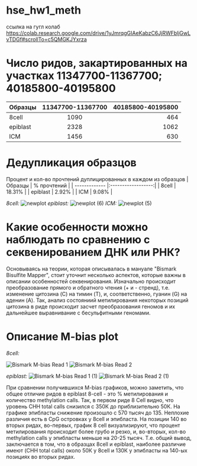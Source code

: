 # hse_hw1_meth
ссылка на гугл колаб https://colab.research.google.com/drive/1yJmrqgGIAeKabzC6JjRWFbljGwLvTDGf#scrollTo=c5QMGKJYxrza


# Число ридов, закартированных на участках 11347700-11367700; 40185800-40195800
| Образцы       | 11347700-11367700  | 40185800-40195800 |
| ------------- |:------------------:| -----------------:|
| 8cell         | 1090               | 464               |
| epiblast      |2328 | 1062   |
| ICM           |   1456       |  630   |

# Дедупликация образцов
Процент и кол-во прочтений дуплицированных в каждом из образцов
| Образцы       | % прочтений  | 
| ------------- |:------------------:| 
| 8cell         | 18.31%               |
| epiblast      | 2.92% |
| ICM           |   9.08%       |

*8cell:*
![newplot](https://user-images.githubusercontent.com/93247992/154564300-dfc0839d-701d-4f9a-8124-1687f53ecd2c.png)
*epiblast:*
![newplot (6)](https://user-images.githubusercontent.com/93247992/154866680-da5057e0-4d97-456e-9c6a-6daa706057b0.png)
*ICM:*
![newplot (5)](https://user-images.githubusercontent.com/93247992/154866693-9194cc17-bb00-46ee-933b-20a83a45238f.png)

# Какие особенности можно наблюдать по сравнению с секвенированием ДНК или РНК? 
Основываясь на теории, которая описывалась в мануале "Bismark  Bisulfite Mapper", стоит уточнит несколько аспектов, которые важны в описании особенностей секвенирования. Изначально происходит преобразование прямого и обратного чтения (+ и - стренд), т.е. изменение цитозина (C) на тимин (T), и, соответственно, гуанин (G) на аденин (A). Так, анализ состояниий метилирования некоторых позиций цитозина в риде происходит засчет преобразования геномов и их дальнейшее выравнивание с бесульфитными геномами. 
# Описание M-bias plot
*8cell:*

![Bismark M-bias Read 1](https://user-images.githubusercontent.com/93247992/154564440-232fadf0-f910-4cd7-aae7-847d078e45fa.png)
![Bismark M-bias Read 2](https://user-images.githubusercontent.com/93247992/154564434-85d3e42b-4a49-4c3c-a2ba-79517c7f1ba3.png)

*epiblast:*
![Bismark M-bias Read 1 (1)](https://user-images.githubusercontent.com/93247992/154866739-8a845460-5604-4f24-9c9c-3809257b4631.png)
![Bismark M-bias Read 2 (1)](https://user-images.githubusercontent.com/93247992/154866752-b2f858e0-7967-419d-a502-235f30479df9.png)

При сравнении получившихся M-bias графиков, можно заметить, что общее отличие ридов в epiblast 8-cell - это % метилирования и количество methylation calls. Так, в первом риде 
8 Cell видно, что уровень CHH total calls снизился с 350К до приблизительно 50К. На графике эпибласты снижение произошло с 570 тысяч до 135. Неплохие различия есть в CpG островках у 8cell и эпибласта. На позиции 140 во вторых ридах, во-первых, график 8 cell визуализируют, что процент метилирования происходит более грубо и резко, и, во-вторых, кол-во methylation calls у эпибласты меньше на 20-25 тысяч.
Т.е. общий вывод, заключается в том, что в образцах 8cell и epiblast, наиболее различие имеют (CHH total calls) около 50К у 8cell и 130К у эпибласты на 140-ых позициях во вторых ридах. 
